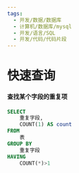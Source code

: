 ```yaml
---
tags:
  - 开发/数据/数据库
  - 计算机/数据库/mysql
  - 开发/语言/SQL
  - 开发/代码/代码片段
---
```


# 快速查询

#### 查找某个字段的重复项

```sql
SELECT
    重复字段,
    COUNT(1) AS count
FROM
    表
GROUP BY
    重复字段
HAVING
    COUNT(*)>1
```
